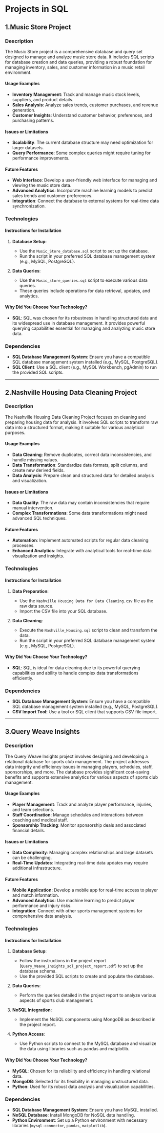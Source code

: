 
# Projects in SQL 

## 1.Music Store Project

### Description

The Music Store project is a comprehensive database and query set designed to manage and analyze music store data. It includes SQL scripts for database creation and data queries, providing a robust foundation for managing inventory, sales, and customer information in a music retail environment.

#### Usage Examples

- **Inventory Management**: Track and manage music stock levels, suppliers, and product details.
- **Sales Analysis**: Analyze sales trends, customer purchases, and revenue generation.
- **Customer Insights**: Understand customer behavior, preferences, and purchasing patterns.

#### Issues or Limitations

- **Scalability**: The current database structure may need optimization for larger datasets.
- **Query Performance**: Some complex queries might require tuning for performance improvements.

#### Future Features

- **Web Interface**: Develop a user-friendly web interface for managing and viewing the music store data.
- **Advanced Analytics**: Incorporate machine learning models to predict sales trends and customer preferences.
- **Integration**: Connect the database to external systems for real-time data synchronization.

### Technologies

#### Instructions for Installation

1. **Database Setup**:
    - Use the `Music_Store_database.sql` script to set up the database.
    - Run the script in your preferred SQL database management system (e.g., MySQL, PostgreSQL).

2. **Data Queries**:
    - Use the `Music_store_queries.sql` script to execute various data queries.
    - These queries include operations for data retrieval, updates, and analytics.

#### Why Did You Choose Your Technology?

- **SQL**: SQL was chosen for its robustness in handling structured data and its widespread use in database management. It provides powerful querying capabilities essential for managing and analyzing music store data.

### Dependencies

- **SQL Database Management System**: Ensure you have a compatible SQL database management system installed (e.g., MySQL, PostgreSQL).
- **SQL Client**: Use a SQL client (e.g., MySQL Workbench, pgAdmin) to run the provided SQL scripts.

---

## 2.Nashville Housing Data Cleaning Project

### Description

The Nashville Housing Data Cleaning Project focuses on cleaning and preparing housing data for analysis. It involves SQL scripts to transform raw data into a structured format, making it suitable for various analytical purposes.

#### Usage Examples

- **Data Cleaning**: Remove duplicates, correct data inconsistencies, and handle missing values.
- **Data Transformation**: Standardize data formats, split columns, and create new derived fields.
- **Data Analysis**: Prepare clean and structured data for detailed analysis and visualization.

#### Issues or Limitations

- **Data Quality**: The raw data may contain inconsistencies that require manual intervention.
- **Complex Transformations**: Some data transformations might need advanced SQL techniques.

#### Future Features

- **Automation**: Implement automated scripts for regular data cleaning processes.
- **Enhanced Analytics**: Integrate with analytical tools for real-time data visualization and insights.

### Technologies

#### Instructions for Installation

1. **Data Preparation**:
    - Use the `Nashville Housing Data for Data Cleaning.csv` file as the raw data source.
    - Import the CSV file into your SQL database.

2. **Data Cleaning**:
    - Execute the `Nashville_Housing.sql` script to clean and transform the data.
    - Run the script in your preferred SQL database management system (e.g., MySQL, PostgreSQL).

#### Why Did You Choose Your Technology?

- **SQL**: SQL is ideal for data cleaning due to its powerful querying capabilities and ability to handle complex data transformations efficiently.

### Dependencies

- **SQL Database Management System**: Ensure you have a compatible SQL database management system installed (e.g., MySQL, PostgreSQL).
- **CSV Import Tool**: Use a tool or SQL client that supports CSV file import.

---

## 3.Query Weave Insights

### Description

The Query Weave Insights project involves designing and developing a relational database for sports club management. The project addresses data integrity and efficiency issues in managing players, schedules, staff, sponsorships, and more. The database provides significant cost-saving benefits and supports extensive analytics for various aspects of sports club management.

#### Usage Examples

- **Player Management**: Track and analyze player performance, injuries, and team selections.
- **Staff Coordination**: Manage schedules and interactions between coaching and medical staff.
- **Sponsorship Tracking**: Monitor sponsorship deals and associated financial details.

#### Issues or Limitations

- **Data Complexity**: Managing complex relationships and large datasets can be challenging.
- **Real-Time Updates**: Integrating real-time data updates may require additional infrastructure.

#### Future Features

- **Mobile Application**: Develop a mobile app for real-time access to player and match information.
- **Advanced Analytics**: Use machine learning to predict player performance and injury risks.
- **Integration**: Connect with other sports management systems for comprehensive data analysis.

### Technologies

#### Instructions for Installation

1. **Database Setup**:
    - Follow the instructions in the project report (`Query_Weave_Insights_sql_project_report.pdf`) to set up the database schema.
    - Use the provided SQL scripts to create and populate the database.

2. **Data Queries**:
    - Perform the queries detailed in the project report to analyze various aspects of sports club management.

3. **NoSQL Integration**:
    - Implement the NoSQL components using MongoDB as described in the project report.

4. **Python Access**:
    - Use Python scripts to connect to the MySQL database and visualize the data using libraries such as pandas and matplotlib.

#### Why Did You Choose Your Technology?

- **MySQL**: Chosen for its reliability and efficiency in handling relational data.
- **MongoDB**: Selected for its flexibility in managing unstructured data.
- **Python**: Used for its robust data analysis and visualization capabilities.

### Dependencies

- **SQL Database Management System**: Ensure you have MySQL installed.
- **NoSQL Database**: Install MongoDB for NoSQL data handling.
- **Python Environment**: Set up a Python environment with necessary libraries (`mysql-connector`, `pandas`, `matplotlib`).
